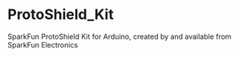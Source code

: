 # ProtoShield_Kit
SparkFun ProtoShield Kit for Arduino, created by and available from SparkFun Electronics
